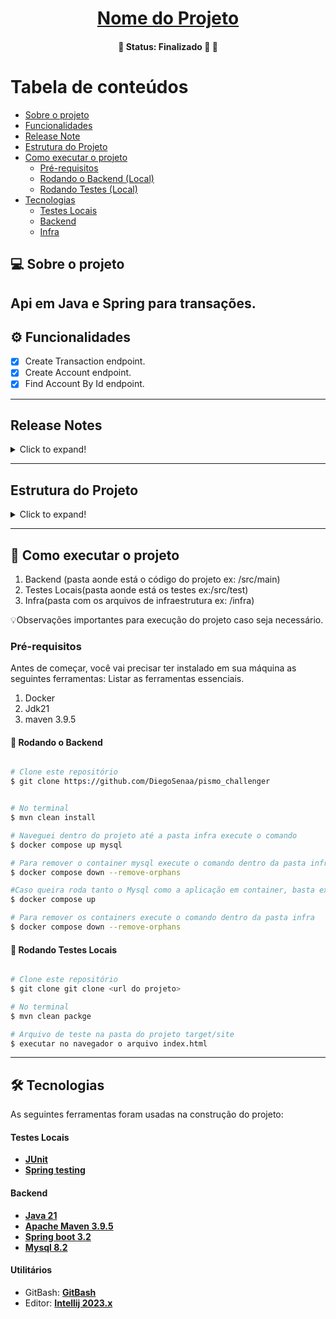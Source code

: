 <h1 align="center">
      <a href="#" alt="site do ecoleta"> Nome do Projeto </a>
</h1>
<h4 align="center">
	🚧   Status: Finalizado 🚀 🚧
</h4>

Tabela de conteúdos 
=================
<!--ts-->
   * [Sobre o projeto](#-sobre-o-projeto)
   * [Funcionalidades](#-funcionalidades)
   * [Release Note](#-release-notes)
   * [Estrutura do Projeto](#-estrutura-do-projeto)
   * [Como executar o projeto](#-como-executar-o-projeto)
     * [Pré-requisitos](#pré-requisitos)
     * [Rodando o Backend (Local)](#user-content--rodando-o-backend)
     * [Rodando Testes  (Local)](#user-content--rodando-testes-locais)
   * [Tecnologias](#-tecnologias)
     * [Testes Locais](#user-content-testes-locais)
     * [Backend](#user-content-backend)
      * [Infra](#user-content-infra)
<!--te-->


## 💻 Sobre o projeto

Api em Java e Spring para transações.
---

## ⚙️ Funcionalidades


  - [x] Create Transaction endpoint.
  - [x] Create Account endpoint.
  - [X] Find Account By Id endpoint.

---

## Release Notes
<details>
  <summary>Click to expand!</summary>
  1. APP V1<br>
</details>

---

## Estrutura do Projeto

<details>
  <summary>Click to expand!</summary>
1  ./infra = Arquivos de cfg (SQL/Compose file)<br>
2  ./src/main/java = Java files<br>	
     *   ../domain = estruturas de dados, DTO | Entitys | Strategy's<br>
     *   ../infrastructure = configuração/Plugins, mapper | configuration | commun <br>	
     *   ../repository = comunicação com db , mapper | configuration | commun <br>
     *   ../resources = controllers rest, v1 <br>
     *   ../service = classes de negocio e suas interfaces <br>	


</details>

---

## 🚀 Como executar o projeto

1. Backend (pasta aonde está o código do projeto ex: /src/main) 
2. Testes Locais(pasta aonde está os testes ex:/src/test)
3. Infra(pasta com os arquivos de infraestrutura ex: /infra)

💡Observações importantes para execução do projeto caso seja necessário.

### Pré-requisitos

Antes de começar, você vai precisar ter instalado em sua máquina as seguintes ferramentas:
Listar as ferramentas essenciais. 

1. Docker
2. Jdk21
3. maven 3.9.5

#### 🎲 Rodando o Backend

```bash

# Clone este repositório
$ git clone https://github.com/DiegoSenaa/pismo_challenger


# No terminal
$ mvn clean install

# Naveguei dentro do projeto até a pasta infra execute o comando
$ docker compose up mysql

# Para remover o container mysql execute o comando dentro da pasta infra
$ docker compose down --remove-orphans

#Caso queira roda tanto o Mysql como a aplicação em container, basta executar dentro da pasta infra
$ docker compose up

# Para remover os containers execute o comando dentro da pasta infra
$ docker compose down --remove-orphans

```
#### 🧭 Rodando Testes Locais

```bash

# Clone este repositório
$ git clone git clone <url do projeto>

# No terminal
$ mvn clean packge

# Arquivo de teste na pasta do projeto target/site
$ executar no navegador o arquivo index.html

```

---

## 🛠 Tecnologias

As seguintes ferramentas foram usadas na construção do projeto:

#### **Testes Locais** 

-   **[JUnit](https://junit.org/junit5/)**
-   **[Spring testing](https://docs.spring.io/spring-framework/docs/current/reference/html/testing.html)**


#### **Backend**

-   **[Java 21](https://kotlinlang.org/)**
-   **[Apache Maven 3.9.5](https://maven.apache.org/)**
-   **[Spring boot 3.2](https://spring.io/projects/spring-boot)**
-   **[Mysql 8.2](https://dev.mysql.com/)**

#### **Utilitários**

-   GitBash:  **[GitBash](https://git-scm.com/about)**
-   Editor: **[Intellij 2023.x](https://www.jetbrains.com/pt-br/idea/)**
